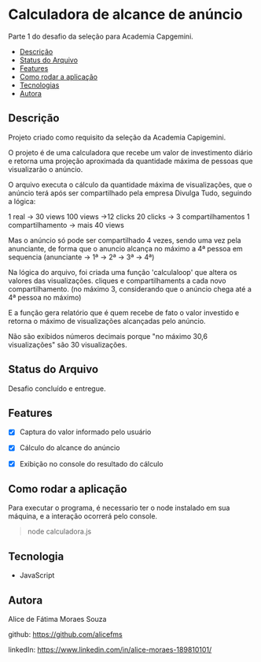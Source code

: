# Calculadora de alcance de anúncio

Parte 1 do desafio da seleção para Academia Capgemini.


 * [Descrição](##Descrição)
 * [Status do Arquivo ](##Status)
 * [Features](##Features)
 * [Como rodar a aplicação](##ComoRodar)
 * [Tecnologias](##Tecnologias)
 * [Autora](##Autora)


## Descrição

Projeto criado como requisito da seleção da Academia Capigemini.

O projeto é de uma calculadora que recebe um valor de investimento diário e retorna uma projeção aproximada da quantidade máxima de pessoas que visualizarão o anúncio.

O arquivo executa o cálculo da quantidade máxima de visualizações, que o anúncio terá após ser compartilhado pela empresa Divulga Tudo, seguindo a lógica:

1 real -> 30 views
100 views ->12 clicks
20 clicks -> 3 compartilhamentos
1 compartilhamento -> mais 40 views

Mas o anúncio só pode ser compartilhado 4 vezes, sendo uma vez pela anunciante, de forma que o anuncio alcança no máximo a 4ª pessoa em sequencia (anunciante -> 1ª -> 2ª -> 3ª -> 4ª)

Na lógica do arquivo, foi criada uma função 'calculaloop' que altera os valores das visualizações. cliques e compartilhaments a cada novo compartilhamento. (no máximo 3, considerando que o anúncio chega até a 4ª pessoa no máximo)

E a função gera relatório que é quem recebe de fato o valor investido e retorna o máximo de visualizações alcançadas pelo anúncio.

Não são exibidos números decimais porque "no máximo 30,6 visualizações" são 30 visualizações.

## Status do Arquivo 

Desafio concluído e entregue.

## Features

- [x] Captura do valor informado pelo usuário
- [x] Cálculo do alcance do anúncio
- [x] Exibição no console do resultado do cálculo


## Como rodar a aplicação


Para executar o programa, é necessario ter o node instalado em sua máquina, e a interação ocorrerá pelo console.

> node calculadora.js


## Tecnologia

- JavaScript

## Autora

Alice de Fátima Moraes Souza

github: https://github.com/alicefms

linkedIn: https://www.linkedin.com/in/alice-moraes-189810101/
